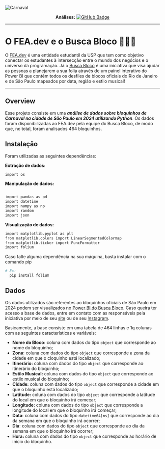 ![Carnaval](https://github.com/LaQuokka/Analise_BuscaBloco/assets/122839919/0f052cb0-78d9-4253-94a3-8a40904c0bdf)

<div align="center">

  **Análises:** <a href="https://github.com/LaQuokka">[![GitHub Badge](https://img.shields.io/badge/Cinthya_Beneducci-100000?style=for-the-badge&logo=GitHub&logoColor=white)](https://github.com/LaQuokka)</a>

</div>

---

# O FEA.dev e o Busca Bloco 👩‍💻🎉
O [FEA.dev](https://github.com/fea-dev-usp) é uma entidade estudantil da USP que tem como objetivo conectar os estudantes à intersecção entre o mundo dos negócios e o universo da programação. Já o  [Busca Bloco](https://www.buscabloco.com.br/)  é uma iniciativa que visa ajudar as pessoas a planejarem a sua folia através de um painel interativo do Power BI que contém todos os desfiles de blocos oficiais do Rio de Janeiro e de São Paulo mapeados por data, região e estilo musical!

---

## Overview 
 Esse projeto consiste em uma ***análise de dados sobre bloquinhos de Carnaval na cidade de São Paulo em 2024 utilizando Python***. Os dados foram disponibilizadas ao FEA.dev pela equipe do Busca Bloco, de modo que, no total, foram analisados 464 bloquinhos.

 ## Instalação

Foram utilizadas as seguintes dependências:

__Extração de dados:__
```bash
import os
```

__Manipulação de dados:__
```bash

import pandas as pd
import datetime
import numpy as np
import random
import json
```

__Visualização de dados:__
```bash
import matplotlib.pyplot as plt
from matplotlib.colors import LinearSegmentedColormap
from matplotlib.ticker import FuncFormatter
import folium
```

Caso falte alguma dependência na sua máquina, basta instalar com o comando pip
```bash
# Ex:
  pip install folium
```

## Dados
Os dados utilizados são referentes ao bloquinhos oficiais de São Paulo em 2024 podem ser visualizados no [Power BI do Busca Bloco](https://app.powerbi.com/view?r=eyJrIjoiMzVjZjEzNDEtOGNhOC00ZTU3LWJjZTUtYmExODQ4ZDhlNThhIiwidCI6IjA4NzllN2Q3LTQ4ZWQtNDE2My1hM2M5LWRjNDJhMTUwZDE0YyJ9). Caso queira ter acesso a base de dados, entre em contato com as responsáveis pela iniciativa por meio de seu [site](https://www.buscabloco.com.br/) ou de seu [Instagram](https://www.instagram.com/buscabloco?igsh=OG93ZW95dHk3cGVo).

Basicamente, a base consiste em uma tabela de 464 linhas e 1q colunas com as seguintes características e variáveis:
* **Nome do Bloco:** coluna com dados do tipo ```object``` que corresponde ao nome do bloquinho;
* **Zona:**  coluna com dados do tipo ```object``` que corresponde a zona da cidade em que o cloquinho está localizado;
* **Itinerário:**  coluna com dados do tipo ```object``` que corresponde ao itinerário do bloquinho;
* **Estilo Musical:** coluna com dados do tipo ```object``` que corresponde ao estilo musical do bloquinho;
* **Cidade:**  coluna com dados do tipo ```object``` que corresponde a cidade em que o bloquinho está localizado;
* **Latitude:** coluna com dados do tipo ```object``` que corresponde a latitude do local em que o bloquinho irá começar;
* **Longitude:** coluna com dados do tipo ```object``` que corresponde a longitude do local em que o bloquinho irá começar;
* **Data:** coluna com dados do tipo ```datetime64[ns]``` que corresponde ao dia da semana em que o bloquinho irá ocorrer;
* **Dia:** coluna com dados do tipo ```object``` que corresponde ao dia da semana em que o bloquinho irá ocorrer;
* **Hora:** coluna com dados do tipo ```object``` que corresponde ao horário de início do bloquinho.
